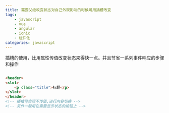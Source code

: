 ```yaml
---
title: 需要父级改变状态对自己外观影响的时候可用插槽改变
tags: 
    - javascript
    - vue
    - angular
    - ionic
    - 组件化
categories: javascript
---
```


插槽的使用，比用属性传值改变状态来得快一点。并且节省一系列事件响应的步骤和操作

```html

<header>
<slot>
    <p class="title">标题</p>
</slot>
</header>
<!-- 插槽可实现不传值,进行内容切换 -->
<!-- 另外一般用在需要显示状态的按钮上 -->
```